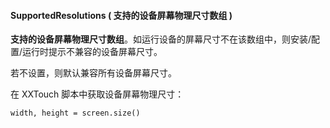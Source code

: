 #### SupportedResolutions \( 支持的设备屏幕物理尺寸数组 \)

**支持的设备屏幕物理尺寸数组**。如运行设备的屏幕尺寸不在该数组中，则安装/配置/运行时提示不兼容的设备屏幕尺寸。

若不设置，则默认兼容所有设备屏幕尺寸。

在 XXTouch 脚本中获取设备屏幕物理尺寸：

    width, height = screen.size()
